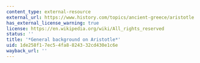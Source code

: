 ```yaml
---
content_type: external-resource
external_url: https://www.history.com/topics/ancient-greece/aristotle
has_external_license_warning: true
license: https://en.wikipedia.org/wiki/All_rights_reserved
status: ''
title: '*General background on Aristotle*'
uid: 1de258f1-7ec5-4fa8-8243-32cd430e1c6e
wayback_url: ''
---
```

